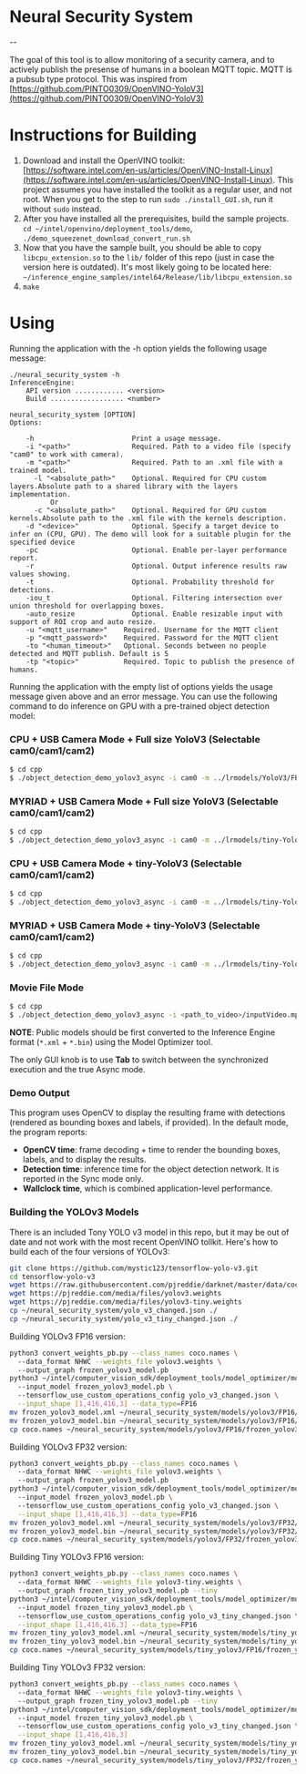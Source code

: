# Neural Security System

--

The goal of this tool is to allow monitoring of a security camera, and to actively publish the presense of humans in a boolean MQTT topic. MQTT is a pubsub type protocol. This was inspired from [https://github.com/PINTO0309/OpenVINO-YoloV3](https://github.com/PINTO0309/OpenVINO-YoloV3)

# Instructions for Building

1. Download and install the OpenVINO toolkit: [https://software.intel.com/en-us/articles/OpenVINO-Install-Linux](https://software.intel.com/en-us/articles/OpenVINO-Install-Linux). This project assumes you have installed the toolkit as a regular user, and not root. When you get to the step to run `sudo ./install_GUI.sh`, run it without `sudo` instead.
2. After you have installed all the prerequisites, build the sample projects. `cd ~/intel/openvino/deployment_tools/demo`, `./demo_squeezenet_download_convert_run.sh`
3. Now that you have the sample built, you should be able to copy `libcpu_extension.so` to the `lib/` folder of this repo (just in case the version here is outdated). It's most likely going to be located here: `~/inference_engine_samples/intel64/Release/lib/libcpu_extension.so`
4. `make`

# Using

Running the application with the -h option yields the following usage message:

```
./neural_security_system -h
InferenceEngine:
    API version ............ <version>
    Build .................. <number>

neural_security_system [OPTION]
Options:

    -h                        Print a usage message.
    -i "<path>"               Required. Path to a video file (specify "cam0" to work with camera).
    -m "<path>"               Required. Path to an .xml file with a trained model.
      -l "<absolute_path>"    Optional. Required for CPU custom layers.Absolute path to a shared library with the layers implementation.
          Or
      -c "<absolute_path>"    Optional. Required for GPU custom kernels.Absolute path to the .xml file with the kernels description.
    -d "<device>"             Optional. Specify a target device to infer on (CPU, GPU). The demo will look for a suitable plugin for the specified device
    -pc                       Optional. Enable per-layer performance report.
    -r                        Optional. Output inference results raw values showing.
    -t                        Optional. Probability threshold for detections.
    -iou_t                    Optional. Filtering intersection over union threshold for overlapping boxes.
    -auto_resize              Optional. Enable resizable input with support of ROI crop and auto resize.
    -u "<mqtt_username>"    Required. Username for the MQTT client
    -p "<mqtt_password>"    Required. Password for the MQTT client
    -to "<human_timeout>"   Optional. Seconds between no people detected and MQTT publish. Default is 5
    -tp "<topic>"           Required. Topic to publish the presence of humans.    
```

Running the application with the empty list of options yields the usage message given above and an error message.
You can use the following command to do inference on GPU with a pre-trained object detection model:
### CPU + USB Camera Mode + Full size YoloV3 (Selectable cam0/cam1/cam2)
```bash
$ cd cpp
$ ./object_detection_demo_yolov3_async -i cam0 -m ../lrmodels/YoloV3/FP32/frozen_yolo_v3.xml -d CPU
```
### MYRIAD + USB Camera Mode + Full size YoloV3 (Selectable cam0/cam1/cam2)
```bash
$ cd cpp
$ ./object_detection_demo_yolov3_async -i cam0 -m ../lrmodels/tiny-YoloV3/FP16/frozen_tiny_yolo_v3.xml -d MYRIAD
```
### CPU + USB Camera Mode + tiny-YoloV3 (Selectable cam0/cam1/cam2)
```bash
$ cd cpp
$ ./object_detection_demo_yolov3_async -i cam0 -m ../lrmodels/tiny-YoloV3/FP16/frozen_yolo_v3.xml -d CPU
```
### MYRIAD + USB Camera Mode + tiny-YoloV3 (Selectable cam0/cam1/cam2)
```bash
$ cd cpp
$ ./object_detection_demo_yolov3_async -i cam0 -m ../lrmodels/tiny-YoloV3/FP16/frozen_tiny_yolo_v3.xml -d MYRIAD -t 0.2
```
### Movie File Mode
```bash
$ cd cpp
$ ./object_detection_demo_yolov3_async -i <path_to_video>/inputVideo.mp4 -m <path_to_model>/frozen_yolo_v3.xml -l ../lib/libcpu_extension.so -d CPU
```
**NOTE**: Public models should be first converted to the Inference Engine format (`*.xml` + `*.bin`) using the Model Optimizer tool.

The only GUI knob is to use **Tab** to switch between the synchronized execution and the true Async mode.

### Demo Output

This program uses OpenCV to display the resulting frame with detections (rendered as bounding boxes and labels, if provided).
In the default mode, the program reports:
* **OpenCV time**: frame decoding + time to render the bounding boxes, labels, and to display the results.
* **Detection time**: inference time for the object detection network. It is reported in the Sync mode only.
* **Wallclock time**, which is combined application-level performance.

### Building the YOLOv3 Models

There is an included Tony YOLO v3 model in this repo, but it may be out of date and not work with the most recent OpenVINO tollkit. Here's how to build each of the four versions of YOLOv3:

```bash
git clone https://github.com/mystic123/tensorflow-yolo-v3.git
cd tensorflow-yolo-v3
wget https://raw.githubusercontent.com/pjreddie/darknet/master/data/coco.names
wget https://pjreddie.com/media/files/yolov3.weights
wget https://pjreddie.com/media/files/yolov3-tiny.weights
cp ~/neural_security_system/yolo_v3_changed.json ./
cp ~/neural_security_system/yolo_v3_tiny_changed.json ./
```

Building YOLOv3 FP16 version:

```bash
python3 convert_weights_pb.py --class_names coco.names \ 
  --data_format NHWC --weights_file yolov3.weights \ 
  --output_graph frozen_yolov3_model.pb
python3 ~/intel/computer_vision_sdk/deployment_tools/model_optimizer/mo_tf.py \ 
  --input_model frozen_yolov3_model.pb \ 
  --tensorflow_use_custom_operations_config yolo_v3_changed.json \
  --input_shape [1,416,416,3] --data_type=FP16
mv frozen_yolov3_model.xml ~/neural_security_system/models/yolov3/FP16/
mv frozen_yolov3_model.bin ~/neural_security_system/models/yolov3/FP16/
cp coco.names ~/neural_security_system/models/yolov3/FP16/frozen_yolov3_model.labels
```
Building YOLOv3 FP32 version:

```bash
python3 convert_weights_pb.py --class_names coco.names \ 
  --data_format NHWC --weights_file yolov3.weights \ 
  --output_graph frozen_yolov3_model.pb
python3 ~/intel/computer_vision_sdk/deployment_tools/model_optimizer/mo_tf.py \ 
  --input_model frozen_yolov3_model.pb \ 
  --tensorflow_use_custom_operations_config yolo_v3_changed.json \
  --input_shape [1,416,416,3] --data_type=FP16
mv frozen_yolov3_model.xml ~/neural_security_system/models/yolov3/FP32/
mv frozen_yolov3_model.bin ~/neural_security_system/models/yolov3/FP32/
cp coco.names ~/neural_security_system/models/yolov3/FP32/frozen_yolov3_model.labels
```

Building Tiny YOLOv3 FP16 version:

```bash
python3 convert_weights_pb.py --class_names coco.names \ 
  --data_format NHWC --weights_file yolov3-tiny.weights \ 
  --output_graph frozen_tiny_yolov3_model.pb --tiny
python3 ~/intel/computer_vision_sdk/deployment_tools/model_optimizer/mo_tf.py \ 
  --input_model frozen_tiny_yolov3_model.pb \ 
  --tensorflow_use_custom_operations_config yolo_v3_tiny_changed.json \
  --input_shape [1,416,416,3] --data_type=FP16
mv frozen_tiny_yolov3_model.xml ~/neural_security_system/models/tiny_yolov3/FP16/
mv frozen_tiny_yolov3_model.bin ~/neural_security_system/models/tiny_yolov3/FP16/
cp coco.names ~/neural_security_system/models/tiny_yolov3/FP16/frozen_yolov3_model.labels
```

Building Tiny YOLOv3 FP32 version:

```bash
python3 convert_weights_pb.py --class_names coco.names \ 
  --data_format NHWC --weights_file yolov3-tiny.weights \ 
  --output_graph frozen_tiny_yolov3_model.pb --tiny
python3 ~/intel/computer_vision_sdk/deployment_tools/model_optimizer/mo_tf.py \ 
  --input_model frozen_tiny_yolov3_model.pb \ 
  --tensorflow_use_custom_operations_config yolo_v3_tiny_changed.json \
  --input_shape [1,416,416,3]
mv frozen_tiny_yolov3_model.xml ~/neural_security_system/models/tiny_yolov3/FP32/
mv frozen_tiny_yolov3_model.bin ~/neural_security_system/models/tiny_yolov3/FP32/
cp coco.names ~/neural_security_system/models/tiny_yolov3/FP32/frozen_yolov3_model.labels
```
